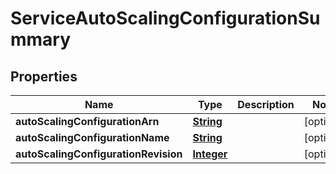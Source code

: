 

# ServiceAutoScalingConfigurationSummary


## Properties

| Name | Type | Description | Notes |
|------------ | ------------- | ------------- | -------------|
|**autoScalingConfigurationArn** | [**String**](String.md) |  |  [optional] |
|**autoScalingConfigurationName** | [**String**](String.md) |  |  [optional] |
|**autoScalingConfigurationRevision** | [**Integer**](Integer.md) |  |  [optional] |



